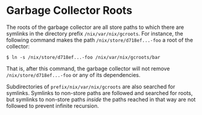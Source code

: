 # Garbage Collector Roots

The roots of the garbage collector are all store paths to which there
are symlinks in the directory prefix `/nix/var/nix/gcroots`. For
instance, the following command makes the path
`/nix/store/d718ef...-foo` a root of the collector:

```console
$ ln -s /nix/store/d718ef...-foo /nix/var/nix/gcroots/bar
```

That is, after this command, the garbage collector will not remove
`/nix/store/d718ef...-foo` or any of its dependencies.

Subdirectories of `prefix/nix/var/nix/gcroots` are also searched for
symlinks. Symlinks to non-store paths are followed and searched for
roots, but symlinks to non-store paths *inside* the paths reached in
that way are not followed to prevent infinite recursion.
